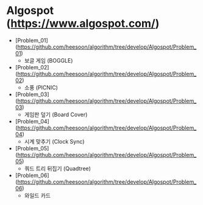 Algospot (https://www.algospot.com/)
==========================================================================================

* [Problem_01] (https://github.com/heesoon/algorithm/tree/develop/Algospot/Problem_01)
  * 보글 게임 (BOGGLE)
* [Problem_02] (https://github.com/heesoon/algorithm/tree/develop/Algospot/Problem_02)
  * 소풍 (PICNIC)
* [Problem_03] (https://github.com/heesoon/algorithm/tree/develop/Algospot/Problem_03)
  * 게임판 덮기 (Board Cover)
* [Problem_04] (https://github.com/heesoon/algorithm/tree/develop/Algospot/Problem_04)
  * 시계 맞추기 (Clock Sync)
* [Problem_05] (https://github.com/heesoon/algorithm/tree/develop/Algospot/Problem_05)
  * 쿼드 트리 뒤집기 (Quadtree)
* [Problem_06] (https://github.com/heesoon/algorithm/tree/develop/Algospot/Problem_06)
  * 와일드 카드